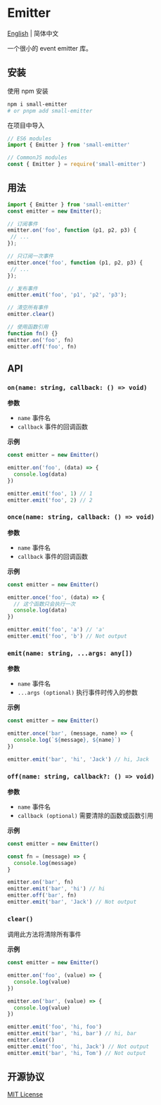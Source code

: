 # Emitter

[English](./README.md) | 简体中文

一个很小的 event emitter 库。

## 安装

使用 npm 安装

```sh
npm i small-emitter
# or pnpm add small-emitter
```

在项目中导入

```js
// ES6 modules
import { Emitter } from 'small-emitter'

// CommonJS modules
const { Emitter } = require('small-emitter')
```

## 用法

```js
import { Emitter } from 'small-emitter'
const emitter = new Emitter();

// 订阅事件
emitter.on('foo', function (p1, p2, p3) {
 // ...
});

// 只订阅一次事件
emitter.once('foo', function (p1, p2, p3) {
 // ...
});

// 发布事件
emitter.emit('foo', 'p1', 'p2', 'p3');

// 清空所有事件
emitter.clear()

// 使用函数引用
function fn() {}
emitter.on('foo', fn)
emitter.off('foo', fn)
```

## API

### `on(name: string, callback: () => void)`

**参数**

- `name` 事件名
- `callback` 事件的回调函数

**示例**

```js
const emitter = new Emitter()

emitter.on('foo', (data) => {
  console.log(data)
})

emitter.emit('foo', 1) // 1
emitter.emit('foo', 2) // 2
```

### `once(name: string, callback: () => void)`

**参数**

- `name` 事件名
- `callback` 事件的回调函数

**示例**

```js
const emitter = new Emitter()

emitter.once('foo', (data) => {
  // 这个函数只会执行一次
  console.log(data)
})

emitter.emit('foo', 'a') // 'a'
emitter.emit('foo', 'b') // Not output
```

### `emit(name: string, ...args: any[])`

**参数**

- `name` 事件名
- `...args (optional)` 执行事件时传入的参数

**示例**

```js
const emitter = new Emitter()

emitter.once('bar', (message, name) => {
  console.log(`${message}, ${name}`)
})

emitter.emit('bar', 'hi', 'Jack') // hi, Jack
```

### `off(name: string, callback?: () => void)`

**参数**

- `name` 事件名
- `callback (optional)` 需要清除的函数或函数引用

**示例**

```js
const emitter = new Emitter()

const fn = (message) => {
  console.log(message)
}

emitter.on('bar', fn)
emitter.emit('bar', 'hi') // hi
emitter.off('bar', fn)
emitter.emit('bar', 'Jack') // Not output
```

### `clear()`

调用此方法将清除所有事件

**示例**

```js
const emitter = new Emitter()

emitter.on('foo', (value) => {
  console.log(value)
})

emitter.on('bar', (value) => {
  console.log(value)
})

emitter.emit('foo', 'hi, foo')
emitter.emit('bar', 'hi, bar') // hi, bar
emitter.clear()
emitter.emit('foo', 'hi, Jack') // Not output
emitter.emit('bar', 'hi, Tom') // Not output
```

## 开源协议

[MIT License](https://opensource.org/licenses/MIT)
